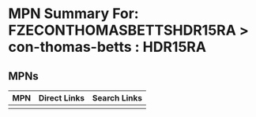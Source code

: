 



# MPN Summary For: FZECONTHOMASBETTSHDR15RA > con-thomas-betts : HDR15RA

## MPNs
  

|MPN|Direct Links|Search Links|
| :--- | :--- | :--- |
||||
